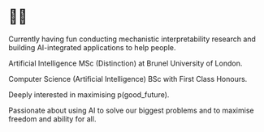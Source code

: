 # 🌌🦾

Currently having fun conducting mechanistic interpretability research and building AI-integrated applications to help people.

Artificial Intelligence MSc (Distinction) at Brunel University of London.

Computer Science (Artificial Intelligence) BSc with First Class Honours.

Deeply interested in maximising p(good_future).

Passionate about using AI to solve our biggest problems and to maximise freedom and ability for all.
